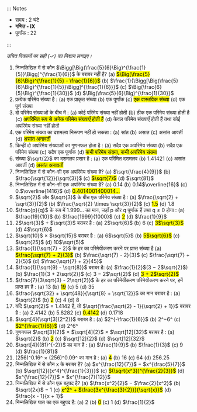 ::: Notes

- समय : 2 घंटे
- **गणित ‐ IX**
- पूर्णांक : 22

:::

_उचित विकल्पों पर सही (✓) का निशान लगाइए।_

1. निम्नलिखित में से कौन $\Bigg[\Big(\frac{5}{6}\Big)^{\frac{1}{5}}\Bigg]^{\frac{1}{6}}$ के बराबर नहीं है?
   (a) <mark>$\Big(\frac{5}{6}\Big)^{\frac{1}{5} - \frac{1}{6}}$</mark>
   (b) $\frac{1}{\Bigg[\Big(\frac{5}{6}\Big)^{\frac{1}{5}}\Bigg]^{\frac{1}{6}}}$
   (c) $\Big(\frac{6}{5}\Big)^{\frac{1}{30}}$
   (d) $\Big(\frac{5}{6}\Big)^{\frac{1}{30}}$
2. प्रत्येक परिमेय संख्या है :
   (a) एक प्राकृत संख्या
   (b) एक पूर्णांक
   (c) <mark>एक वास्तविक संख्या</mark>
   (d) एक पूर्ण संख्या
3. दो परिमेय संख्याओं के बीच में :
   (a) कोई परिमेय संख्या नहीं होती
   (b) ठीक एक परिमेय संख्या होती है
   (c) <mark>अपरिमित रूप से अनेक परिमेय संख्याएँ होती हैं</mark>
   (d) केवल परिमेय संख्याएँ होती हैं तथा कोई अपरिमेय संख्या नहीं होती
4. एक परिमेय संख्या का दशमलव निरूपण नहीं हो सकता :
   (a) सांत
   (b) असात
   (c) असांत आवर्ती
   (d) <mark>असांत अनावर्ती</mark>
5. किन्हीं दो अपरिमेय संख्याओं का गुणनफल होता है :
   (a) सदैव एक अपरिमेय संख्या
   (b) सदैव एक परिमेय संख्या
   (c) सदैव एक पूर्णांक
   (d) <mark>कभी परिमेय संख्या, कभी अपरिमेय संख्या</mark>
6. संख्या $\sqrt{2}$ का दशमलव प्रसार है :
   (a) एक परिमित दशमलव
   (b) 1.41421
   (c) असांत आवर्ती
   (d) <mark>असांत अनावर्ती</mark>
7. निम्नलिखित में से कौन-सी एक अपरिमेय संख्या है?
   (a) $\sqrt{\frac{4}{9}}$
   (b) $\frac{\sqrt{12}}{\sqrt{3}}$
   (c) <mark>$\sqrt{7}$</mark>
   (d) $\sqrt{81}$
8. निम्नलिखित में से कौन-सी एक अपरिमेय संख्या है?
   (a) 0.14
   (b) 0.14$\overline{16}$
   (c) 0.$\overline{1416}$
   (d) <mark>0.4014001400014…</mark>
9. $\sqrt{2}$ और $\sqrt{3}$ के बीच एक परिमेय संख्या है :
   (a) $\frac{\sqrt{2} + \sqrt{3}}{2}$
   (b) $\frac{\sqrt{2} \times \sqrt{3}}{2}$
   (c) <mark>1.5</mark>
   (d) 1.8
10. $\frac{p}{q}$ के रूप में 1.999… का मान, जहाँ p और q पूर्णाक हैं तथा q ≠ 0 होगा :
    (a) $\frac{19}{10}$
    (b) $\frac{1999}{1000}$
    (c) <mark>2</mark>
    (d) $\frac{1}{9}$
11. 2$\sqrt{3}$ + $\sqrt{3}$ बराबर है :
    (a) 2$\sqrt{6}$
    (b) 6
    (c) <mark>3$\sqrt{3}$</mark>
    (d) 4$\sqrt{6}$
12. $\sqrt{10}$ × $\sqrt{15}$ बराबर है :
    (a) 6$\sqrt{5}$
    (b) <mark>5$\sqrt{6}$</mark>
    (c) $\sqrt{25}$
    (d) 10$\sqrt{5}$
13. $\frac{1}{\sqrt{7} - 2}$ के हर का परिमेयीकरण करने पर प्राप्त संख्या है
    (a) <mark>$\frac{\sqrt{7} + 2}{3}$</mark>
    (b) $\frac{\sqrt{7} - 2}{3}$
    (c) $\frac{\sqrt{7} + 2}{5}$
    (d) $\frac{\sqrt{7} + 2}{45}$
14. $\frac{1}{\sqrt{9} - \sqrt{8}}$ बराबर है:
    (a) $\frac{1}{2}$(3 − 2$\sqrt{2}$)
    (b) $\frac{1}{3 + 2\sqrt{2}}$
    (c) 3 − 2$\sqrt{2}$
    (d) <mark>3 + 2$\sqrt{2}$</mark>
15. $\frac{7}{3\sqrt{3} - 2\sqrt{2}}$ के हर का परिमेयीकरण परिमेयीकरण करने पर, हमें प्राप्त हर है :
    (a) 13
    (b) <mark>19</mark>
    (c) 5
    (d) 35
16. $\frac{\sqrt{32} + \sqrt{48}}{\sqrt{8} + \sqrt{12}}$ का मान बराबर है :
    (a) $\sqrt{2}$
    (b) <mark>2</mark>
    (c) 4
    (d) 8
17. यदि $\sqrt{2}$ = 1.4142 है, तो $\sqrt{\frac{\sqrt{2} - 1}{\sqrt{2} + 1}}$ बराबर है :
    (a) 2.4142
    (b) 5.8282
    (c) <mark>0.4142</mark>
    (d) 0.1718
18. $\sqrt[4]{\sqrt[3]{2^2}}$ बराबर है :
    (a) $2^{-\frac{1}{6}}$
    (b) 2^−6^
    (c) <mark>$2^{\frac{1}{6}}$</mark>
    (d) 2^6^
19. गुणनफल $\sqrt[3]{2}$ × $\sqrt[4]{2}$ × $\sqrt[12]{32}$ बराबर है :
    (a) $\sqrt{2}$
    (b) <mark>2</mark>
    (c) $\sqrt[12]{2}$
    (d) $\sqrt[12]{32}$
20. $\sqrt[4]{(81)^{-2}}$ का मान है :
    (a) $\frac{1}{9}$
    (b) $\frac{1}{3}$
    (c) 9
    (d) $\frac{1}{81}$
21. (256)^0.16^ × (256)^0.09^ का मान है :
    (a) <mark>4</mark>
    (b) 16
    (c) 64
    (d) 256.25
22. निम्नलिखित में से कौन x के बराबर है?
    (a) $x^{\frac{12}{7}}$ − $x^{\frac{5}{7}}$
    (b) $\sqrt[12]{(x^4)^{\frac{1}{3}}}$
    (c) <mark>$(\sqrt{x^3})^{\frac{2}{3}}$</mark>
    (d) $x^{\frac{12}{7}}$ × $x^{\frac{7}{12}}$
23. निम्नलिखित में से कौन एक बहुपद है?
    (a) $\frac{x^2}{2}$ − $\frac{2}{x^2}$
    (b) $\sqrt{2x}$ − 1
    (c) <mark>x^2^ + $\frac{3x^{\frac{3}{2}}}{\sqrt{x}}$</mark>
    (d) $\frac{x - 1}{x + 1}$
24. निम्नलिखित घात का एक बहुपद है:
    (a) 2
    (b) <mark>0</mark>
    (c) 1
    (d) $\frac{1}{2}$

